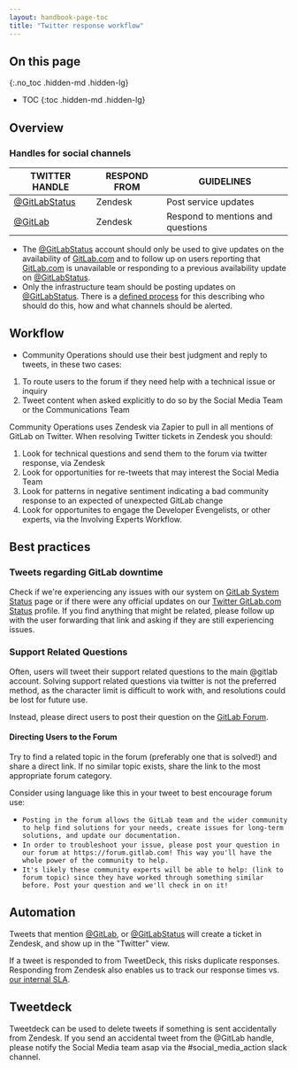 ```yaml
---
layout: handbook-page-toc
title: "Twitter response workflow"
---
```


## On this page
{:.no_toc .hidden-md .hidden-lg}

- TOC
{:toc .hidden-md .hidden-lg}

## Overview

### Handles for social channels

| TWITTER HANDLE | RESPOND FROM | GUIDELINES |
| - | - | - |
| [@GitLabStatus](https://twitter.com/GitLabStatus) | Zendesk | Post service updates |
| [@GitLab](https://twitter.com/GitLab) | Zendesk | Respond to mentions and questions |

- The [@GitLabStatus](https://twitter.com/GitLabStatus) account should only be used to give updates on the availability of [GitLab.com](https://gitlab.com) and to follow up on users reporting that [GitLab.com](https://gitlab.com) is unavailable or responding to a previous availability update on [@GitLabStatus](https://twitter.com/GitLabStatus).
- Only the infrastructure team should be posting updates on [@GitLabStatus](https://twitter.com/GitLabStatus). There is a [defined process](/handbook/engineering/infrastructure/incident-management/) for this describing who should do this, how and what channels should be alerted.

## Workflow

- Community Operations should use their best judgment and reply to tweets, in these two cases: 

1. To route users to the forum if they need help with a technical issue or inquiry
1. Tweet content when asked explicitly to do so by the Social Media Team or the Communications Team

Community Operations uses Zendesk via Zapier to pull in all mentions of GitLab on Twitter. When resolving Twitter tickets in Zendesk you should:

1. Look for technical questions and send them to the forum via twitter response, via Zendesk
1. Look for opportunities for re-tweets that may interest the Social Media Team
1. Look for patterns in negative sentiment indicating a bad community response to an expected of unexpected GitLab change
1. Look for opportunites to engage the Developer Evengelists, or other experts, via the Involving Experts Workflow.

## Best practices

### Tweets regarding GitLab downtime
Check if we're experiencing any issues with our system on [GitLab System Status](https://status.gitlab.com/) page or if there were any official updates on our [Twitter GitLab.com Status](https://twitter.com/gitlabstatus/) profile. If you find anything that might be related, please follow up with the user forwarding that link and asking if they are still experiencing issues.

### Support Related Questions

Often, users will tweet their support related questions to the main @gitlab account. Solving support related questions via twitter is not the preferred method, as the character limit is difficult to work with, and resolutions could be lost for future use.

Instead, please direct users to post their question on the [GitLab Forum](https://forum.gitlab.com/).
#### Directing Users to the Forum

Try to find a related topic in the forum (preferably one that is solved!) and share a direct link. If no similar topic exists, share the link to the most appropriate forum category.

Consider using language like this in your tweet to best encourage forum use:
* `Posting in the forum allows the GitLab team and the wider community to help find solutions for your needs, create issues for long-term solutions, and update our documentation.`
* `In order to troubleshoot your issue, please post your question in our forum at https://forum.gitlab.com! This way you'll have the whole power of the community to help.`
* `It's likely these community experts will be able to help: (link to forum topic) since they have worked through something similar before. Post your question and we'll check in on it!`
## Automation

Tweets that mention [@GitLab](https://twitter.com/GitLab), or [@GitLabStatus](https://twitter.com/GitLabStatus) will create a ticket in Zendesk, and show up in the "Twitter" view.

If a tweet is responded to from TweetDeck, this risks duplicate responses. Responding from Zendesk also enables us to track our response times vs. [our internal SLA](/handbook/support/#sla).

## Tweetdeck

Tweetdeck can be used to delete tweets if something is sent accidentally from Zendesk. If you send an accidental tweet from the @GitLab handle, please notify the Social Media team asap via the #social_media_action slack channel.

